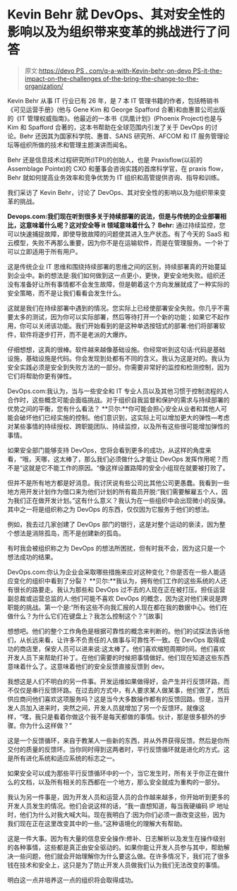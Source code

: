 # Kevin Behr 就 DevOps、其对安全性的影响以及为组织带来变革的挑战进行了问答

> 原文:[https://devo PS . com/q-a-with-Kevin-behr-on-devo PS-it-the-impact-on-the-challenges of-the-bring-the-change-to-the-organization/](https://devops.com/q-a-with-kevin-behr-on-devops-its-impact-on-security-and-the-challenges-of-bringing-change-to-the-organization/)

Kevin Behr 从事 IT 行业已有 26 年，是 7 本 IT 管理书籍的作者，包括畅销书《可见运营手册》(他与 Gene Kim 和 George Spafford 合著)和由惠普公司出版的《IT 管理权威指南》。他最近的一本书《凤凰计划》(Phoenix Project)也是与 Kim 和 Spafford 合著的，这本书帮助在全球范围内引发了关于 DevOps 的讨论。Behr 还因其为国家科学院、惠普、SANS 研究所、AFCOM 和 IT 服务管理论坛等组织所做的技术和管理主题演讲而闻名。

Behr 还是信息技术过程研究所(ITPI)的创始人，也是 Praxisflow(以前的 Assemblage Pointe)的 CXO 和董事会咨询实践的首席科学官，在 praxis flow，Behr 就如何提高业务效率和竞争优势为 IT 组织和高管提供咨询、指导和训练。

我们采访了 Kevin Behr，讨论了 DevOps、其对安全性的影响以及为组织带来变革的挑战。

**Devops.com:我们现在听到很多关于持续部署的说法，但是与传统的企业部署相比，这意味着什么呢？这对安全等 it 领域意味着什么？**
**Behr:** 通过持续监控，您可以快速捕捉故障，即使导致故障的问题使其进入生产状态。有了今天的 SaaS 和云模型，失败不再那么重要，因为你不是在运输软件，而是在管理服务。一个补丁可以立即适用于所有用户。

这是传统企业 IT 思维和围绕持续部署的思维之间的区别，持续部署真的开始蔓延到企业中。新的想法是:我们如何做到这一点更小，更快，更安全地失败。组织还没有准备好让所有事情都不会发生故障，但是朝着这个方向发展就成了一种实际的安全策略，而不是让我们看看会发生什么。

这就是我们在持续部署中遇到的情况。您实际上已经使部署安全失败。你几乎不需要太多的测试，因为你可以实际部署，然后等待打开一个新的功能；如果它不起作用，你可以关闭该功能。我们开始看到的是这种单选按钮式的部署:他们将部署软件，软件将逐步打开，而不是老派的大爆炸。

仔细想想，这真的很棒。软件越来越像基础设施。你经常听到这句话:代码是基础设施，基础设施是代码。你会发现到处都有不同的含义。我认为这是对的。我认为安全实践必须是安全到失败方法的一部分。你需要非常好的监控和检测控制，因为它们将帮助你更有弹性。

DevOps.com:我认为，当与一些安全和 IT 专业人员以及其他习惯于控制流程的人合作时，这些概念可能会面临挑战。对于组织自我监督和保护的需求与持续部署的优势之间的平衡，您有什么看法？
**贝尔:**你可能会担心安全从业者和其他人可能会破坏他们已经实施的控制。他们意识到，这实际上可以增加更大的弹性—考虑对某些事情的持续授权、跨职能团队、持续监控，以及所有这些很可能增加弹性的事情。

如果安全部门能够支持 DevOps，您将会看到更多的成功，从这样的角度来看，“哦，天哪，这太棒了，那么我们必须做什么才能让 DevOps 发挥作用呢？而不是“这就是它不能工作的原因。“像这样设置路障的安全小组现在就要被打败了。

但并不是所有地方都是好消息。我讨厌说有些公司比其他公司更愚蠢。我看到一些地方用开发计划作为借口来为他们计划的所有裁员开脱:“我们需要解雇五个人，因为我们正在做开发计划。”这有什么意义？我认为在一些组织中会出现微小的反弹。其中之一将是组织称之为 DevOps 的东西，仅仅因为它服务于他们的想法。

例如，我去过几家创建了 DevOps 部门的银行，这是对整个运动的亵渎，因为整个想法是消除孤岛，而不是创建新的孤岛。

有时我会被组织称之为 DevOps 的想法所困扰，但有时我不会，因为这只是一个想法成功的结果。

DevOps.com:你认为企业会采取哪些措施来应对这种变化？你是否在一些人能适应变化的组织中看到了分裂？
**贝尔:**我认为，拥有他们工作的这些系统的人还有很长的路要走。我认为那些和 DevOps 过不去的人现在正在被打压。担任运营副总裁或运营总监的人:他们可能不喜欢 DevOps 的概念，因为这对他们来说是跨职能的挑战。第一个是:“所有这些不向我汇报的人现在都在我的数据中心。他们在做什么？为什么它们在键盘上？我怎么控制这个？”[故事]

想想吧。他们的整个工作角色是根据可靠性的概念来判断的。他们的试探法告诉他们，从长远来看，让许多不负责任的人做事与可靠性不一致。在 DevOps 取得成功的商店里，保安人员可以进来说:这太棒了。他们喜欢缩短周期时间。他们喜欢开发人员下来帮助打补丁。在他们需要的时候把事情做好。他们现在知道这些东西意味着什么了。这意味着他们的安全反馈直接反馈到 dev。

我想这是人们不明白的另一件事。开发运维如果做得好，会产生并行反馈环路，而不仅仅是串行反馈环路。在过去的方式中，有人要求某人做某事，他们做了，然后供应商问他们喜欢这项服务吗？这是当今大多数操作都有的反馈回路。但是，当开发人员加入进来时，突然之间，开发人员就增加了另一个反馈环。就像这样，“嘿，我只是看着你做这个我不是每天都做的事情。伙计，那是很多额外的步骤。你为什么这样做？”

这是一个反馈循环，来自于教某人一些新的东西，并从外界获得反馈。然后是你所交付的质量的反馈环。当你同时得到这两者时，平行反馈循环就是进化的方式。这是所有进化系统和适应系统的标志之一。

如果安全可以成为那些平行反馈循环中的一个，当它发生时，所有关于你正在做什么的文档，以及所有相关的东西都在一个地方，那么安全就成为重构的一部分。

我认为另一件事是，因为开发人员和运营人员的合作越来越多，你开始听到更多的开发人员发生的情况。他们会说这样的话，“我一直想知道，每当我硬编码 IP 地址时，他们为什么对我大喊大叫。现在我明白了:因为你们必须一直改变这些，因为我们现在正在这里改变其中的一些。”这种语境化的理解大有帮助。

这是一件大事。因为有大量的信息安全操作:修补、日志解析以及发生在操作级别的各种事情，这些都是真正由安全驱动的。如果你能让开发人员参与其中，帮助解决一些问题，他们就会开始理解你为什么要这么做。在许多情况下，我们花了很多钱在技术和安全上，这只是为了防止开发人员做我们认为我们无法改变的事情。

明白这一点并培养这一点的组织将会取得成功。
